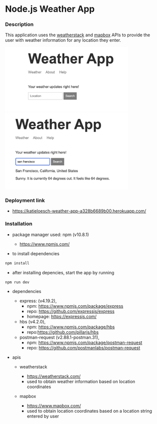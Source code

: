 # Node.js Weather App

### Description

This application uses the [weatherstack](https://weatherstack.com/) and [mapbox](https://www.mapbox.com/) APIs to provide the user with weather information for any location they enter.

<img src='./assets/screenshot_1.png' width=400/>
<img src='./assets/screenshot_2.png' width=400/>

### Deployment link

- https://katieloesch-weather-app-a328b6689b00.herokuapp.com/

### Installation

- package manager used: npm (v10.8.1)

  - https://www.npmjs.com/

- to install dependencies

```zsh
npm install
```

- after installing depencies, start the app by running

```zsh
npm run dev
```

- dependencies

  - express: (v4.19.2),
    - npm: https://www.npmjs.com/package/express
    - repo: https://github.com/expressjs/express
    - homepage: https://expressjs.com/
  - hbs (v4.2.0),
    - npm: https://www.npmjs.com/package/hbs
    - repo:https://github.com/pillarjs/hbs
  - postman-request (v2.88.1-postman.31),
    - npm: https://www.npmjs.com/package/postman-request
    - repo: https://github.com/postmanlabs/postman-request

- apis

  - weatherstack

    - https://weatherstack.com/
    - used to obtain weather information based on location coordinates

  - mapbox
    - https://www.mapbox.com/
    - used to obtain location coordinates based on a location string entered by user
